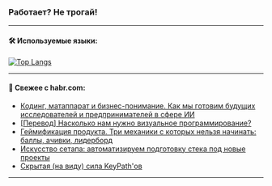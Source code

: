 ### Работает? Не трогай!

---
<!--
#### 🛠️ Technical stack:

![Java](https://img.shields.io/badge/Java-informational?logo=Oracle&style=flat&logoColor=white&color=FF4500)
![Kotlin](https://img.shields.io/badge/Kotlin-informational?logo=Kotlin&style=flat&logoColor=white&color=774D97)
![TS](https://img.shields.io/badge/TypeScript-informational?logo=typeScript&style=flat&logoColor=black&color=017acc)
![Python](https://img.shields.io/badge/Python-informational?logo=Python&style=flat&logoColor=black&color=ffdd54) <br>
![Spring](https://img.shields.io/badge/Spring-informational?logo=Spring&style=flat&logoColor=white&color=6DB33F) 
![SpringBoot](https://img.shields.io/badge/SpringBoot-informational?logo=SpringBoot&style=flat&logoColor=white&color=6DB33F)
![Nest](https://img.shields.io/badge/NestJS-informational?logo=NestJS&style=flat&logoColor=white&color=E0234E) 
![NodeJS](https://img.shields.io/badge/NodeJS-informational?logo=node.js&style=flat&logoColor=white&color=70A760)<br>
![PostgreSQL](https://img.shields.io/badge/PostgreSQL-informational?logo=PostgreSQL&style=flat&logoColor=white&color=DAA520)
![MongoDB](https://img.shields.io/badge/MongoDB-informational?logo=MongoDB&style=flat&logoColor=white&color=870000)
![Apache](https://img.shields.io/badge/Apache-informational?logo=apache&style=flat&logoColor=white&color=f74e28)

___ 
-->

#### 🛠️ Используемые языки:

[![Top Langs](https://github-readme-stats-u2qms2cxw-advtsettinggmailcoms-projects.vercel.app/api/top-langs/?username=zloylis&langs_count=10&hide_title=true&title_color=e6edf3&size_weight=0.5&count_weight=0.5&layout=compact&hide_progress=true&hide_border=true&theme=dracula)](https://github.com/zloylis)

<!---


####  :octocat:&nbsp;&nbsp; Статистика:

![GitHub stats](https://github-readme-stats-u2qms2cxw-advtsettinggmailcoms-projects.vercel.app/api?username=zloylis&show_icons=true&hide_border=true&theme=dracula&title_color=e6edf3&include_all_commits=true&count_private=true&hide_rank=false&hide_title=true&rank_icon=github)
-->
---

#### 💬 Свежее с habr.com:

<!-- BLOG-POST-LIST:START -->
- [Кодинг, матаппарат и бизнес-понимание. Как мы готовим будущих исследователей и предпринимателей в сфере ИИ](https://habr.com/ru/companies/ru_mts/articles/829588/?utm_source=habrahabr&utm_medium=rss&utm_campaign=829588)
- [[Перевод] Насколько нам нужно визуальное программирование?](https://habr.com/ru/companies/ruvds/articles/829252/?utm_source=habrahabr&utm_medium=rss&utm_campaign=829252)
- [Геймификация продукта. Три механики с которых нельзя начинать: баллы, ачивки, лидерборд](https://habr.com/ru/articles/829474/?utm_source=habrahabr&utm_medium=rss&utm_campaign=829474)
- [Искусство сетапа: автоматизируем подготовку стека под новые проекты](https://habr.com/ru/companies/kts/articles/829460/?utm_source=habrahabr&utm_medium=rss&utm_campaign=829460)
- [Скрытая &lpar;на виду&rpar; сила KeyPath&#39;ов](https://habr.com/ru/companies/raiffeisenbank/articles/828896/?utm_source=habrahabr&utm_medium=rss&utm_campaign=828896)
<!-- BLOG-POST-LIST:END -->

---
